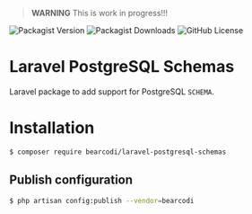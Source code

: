 > **WARNING** This is work in progress!!!

![Packagist Version](https://img.shields.io/packagist/v/bearcodi/laravel-postgresql-schemas)
![Packagist Downloads](https://img.shields.io/packagist/dt/bearcodi/laravel-postgresql-schemas)
![GitHub License](https://img.shields.io/github/license/bearcodi/laravel-postgresql-schemas)

# Laravel PostgreSQL Schemas

Laravel package to add support for PostgreSQL `SCHEMA`.

# Installation

```bash
$ composer require bearcodi/laravel-postgresql-schemas
```

## Publish configuration

```bash
$ php artisan config:publish --vendor=bearcodi
```
